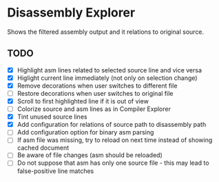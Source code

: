 # Disassembly Explorer

Shows the filtered assembly output and it relations to original source.

## TODO

- [x] Highlight asm lines related to selected source line and vice versa
- [x] Higlight current line immediately (not only on selection change)
- [x] Remove decorations when user switches to different file
- [ ] Restore decorations when user switches to original file
- [x] Scroll to first highlighted line if it is out of view
- [ ] Colorize source and asm lines as in Compiler Explorer
- [x] Tint unused source lines
- [x] Add configuration for relations of source path to disassembly path
- [ ] Add configuration option for binary asm parsing
- [ ] If asm file was missing, try to reload on next time instead of showing
      cached document
- [ ] Be aware of file changes (asm should be reloaded)
- [ ] Do not suppose that asm has only one source file - this may lead to
      false-positive line matches
